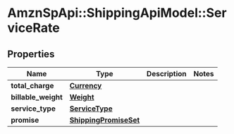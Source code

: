 # AmznSpApi::ShippingApiModel::ServiceRate

## Properties
Name | Type | Description | Notes
------------ | ------------- | ------------- | -------------
**total_charge** | [**Currency**](Currency.md) |  | 
**billable_weight** | [**Weight**](Weight.md) |  | 
**service_type** | [**ServiceType**](ServiceType.md) |  | 
**promise** | [**ShippingPromiseSet**](ShippingPromiseSet.md) |  | 

